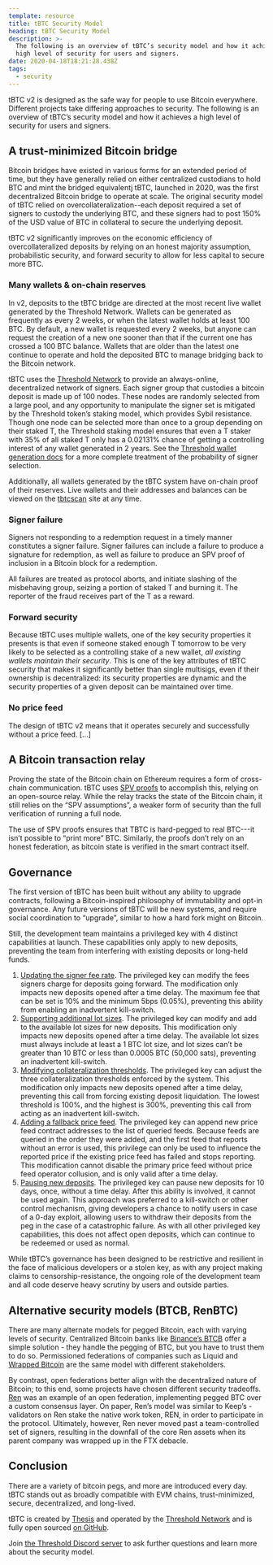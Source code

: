 ```yaml
---
template: resource
title: tBTC Security Model
heading: tBTC Security Model
description: >-
  The following is an overview of tBTC’s security model and how it achieves a
  high level of security for users and signers.
date: 2020-04-18T18:21:28.438Z
tags:
  - security
---
```

tBTC v2 is designed as the safe way for people to use Bitcoin everywhere.
Different projects take differing approaches to security. The following is an
overview of tBTC’s security model and how it achieves a high level of security
for users and signers.

## A trust-minimized Bitcoin bridge

Bitcoin bridges have existed in various forms for an extended period of time,
but they have generally relied on either centralized custodians to hold BTC
and mint the bridged equivalentj tBTC, launched in 2020, was the first
decentralized Bitcoin bridge to operate at scale. The original security model
of tBTC relied on overcollateralization--each deposit required a set of
signers to custody the underlying BTC, and these signers had to post 150%
of the USD value of BTC in collateral to secure the underlying deposit.

tBTC v2 significantly improves on the economic efficiency of overcollateralized
deposits by relying on an honest majority assumption, probabilistic security,
and forward security to allow for less capital to secure more BTC.

### Many wallets & on-chain reserves

In v2, deposits to the tBTC bridge are directed at the most recent live wallet
generated by the Threshold Network. Wallets can be generated as frequently as
every 2 weeks, or when the latest wallet holds at least 100 BTC. By default, a
new wallet is requested every 2 weeks, but anyone can request the creation of a
new one sooner than that if the current one has crossed a 100 BTC balance.
Wallets that are older than the latest one continue to operate and hold the
deposited BTC to manage bridging back to the Bitcoin network.

tBTC uses the [Threshold Network](https://threshold.network/) to provide an
always-online, decentralized network of signers. Each signer group that
custodies a bitcoin deposit is made up of 100 nodes. These nodes are
randomly selected from a large pool, and any opportunity to manipulate the
signer set is mitigated by the Threshold token’s staking model, which provides
Sybil resistance. Though one node can be selected more than once to a group
depending on their staked T, the Threshold staking model ensures that even a T
staker with 35% of all staked T only has a 0.02131% chance of getting a
controlling interest of any wallet generated in 2 years. See the [Threshold
wallet generation
docs](https://docs.threshold.network/applications/tbtc-v2/wallet-generation)
for a more complete treatment of the probability of signer selection.

Additionally, all wallets generated by the tBTC system have on-chain proof of
their reserves. Live wallets and their addresses and balances can be viewed on
the [tbtcscan](https://tbtcscan.com/wallets) site at any time.

### Signer failure

Signers not responding to a redemption request in a timely manner constitutes a
signer failure. Signer failures can include a failure to produce a signature
for redemption, as well as failure to produce an SPV proof of inclusion in a
Bitcoin block for a redemption.

All failures are treated as protocol aborts, and initiate slashing of the
misbehaving group, seizing a portion of staked T and burning it. The reporter
of the fraud receives part of the T as a reward.

### Forward security

Because tBTC uses multiple wallets, one of the key security properties it
presents is that even if someone staked enough T tomorrow to be very likely to
be selected as a controlling stake of a new wallet, _all existing wallets
maintain their security_. This is one of the key attributes of tBTC security
that makes it significantly better than single multisigs, even if their
ownership is decentralized: its security properties are dynamic and the
security properties of a given deposit can be maintained over time.

### No price feed

The design of tBTC v2 means that it operates securely and successfully without
a price feed. [...]

## A Bitcoin transaction relay

Proving the state of the Bitcoin chain on Ethereum requires a form of
cross-chain communication. tBTC uses [SPV
proofs](/developers/simplified-payment-verification) to accomplish this,
relying on an open-source relay. While the relay tracks the state of the
Bitcoin chain, it still relies on the “SPV assumptions”, a weaker form of
security than the full verification of running a full node.

The use of SPV proofs ensures that TBTC is hard-pegged to real BTC---it isn’t
possible to “print more” BTC. Similarly, the proofs don’t rely on an honest
federation, as bitcoin state is verified in the smart contract itself.

## Governance

The first version of tBTC has been built without any ability to upgrade contracts, following a Bitcoin-inspired philosophy of immutability and opt-in governance. Any future versions of tBTC will be new systems, and require social coordination to “upgrade”, similar to how a hard fork might on Bitcoin.

Still, the development team maintains a privileged key with 4 distinct capabilities at launch. These capabilities only apply to new deposits, preventing the team from interfering with existing deposits or long-held funds.

1. [Updating the signer fee rate](https://github.com/keep-network/tbtc/blob/19aa270197d84d64ef3a64bdcb09544abf6787b3/solidity/contracts/system/TBTCSystem.sol#L160). The privileged key can modify the fees signers charge for deposits going forward. The modification only impacts new deposits opened after a time delay. The maximum fee that can be set is 10% and the minimum 5bps (0.05%), preventing this ability from enabling an inadvertent kill-switch.
2. [Supporting additional lot sizes](https://github.com/keep-network/tbtc/blob/19aa270197d84d64ef3a64bdcb09544abf6787b3/solidity/contracts/system/TBTCSystem.sol#L160). The privileged key can modify and add to the available lot sizes for new deposits. This modification only impacts new deposits opened after a time delay. The available lot sizes must always include at least a 1 BTC lot size, and lot sizes can’t be greater than 10 BTC or less than 0.0005 BTC (50,000 sats), preventing an inadvertent kill-switch.
3. [Modifying collateralization thresholds](https://github.com/keep-network/tbtc/blob/19aa270197d84d64ef3a64bdcb09544abf6787b3/solidity/contracts/system/TBTCSystem.sol#L195). The privileged key can adjust the three collateralization thresholds enforced by the system. This modification only impacts new deposits opened after a time delay, preventing this call from forcing existing deposit liquidation. The lowest threshold is 100%, and the highest is 300%, preventing this call from acting as an inadvertent kill-switch.
4. [Adding a fallback price feed](https://github.com/keep-network/tbtc/blob/master/solidity/contracts/system/TBTCSystem.sol#L404). The privileged key can append new price feed contract addresses to the list of queried feeds. Because feeds are queried in the order they were added, and the first feed that reports without an error is used, this privilege can only be used to influence the reported price if the existing price feed has failed and stops reporting. This modification cannot disable the primary price feed without price feed operator collusion, and is only valid after a time delay.
4. [Pausing new deposits](https://github.com/keep-network/tbtc/blob/19aa270197d84d64ef3a64bdcb09544abf6787b3/solidity/contracts/system/TBTCSystem.sol#L129). The privileged key can pause new deposits for 10 days, once, without a time delay. After this ability is involved, it cannot be used again. This approach was preferred to a kill-switch or other control mechanism, giving developers a chance to notify users in case of a 0-day exploit, allowing users to withdraw their deposits from the peg in the case of a catastrophic failure. As with all other privileged key capabilities, this  does not affect open deposits, which can continue to be redeemed or used as normal.

While tBTC’s governance has been designed to be restrictive and resilient in the face of malicious developers or a stolen key, as with any project making claims to censorship-resistance, the ongoing role of the development team and all code deserve heavy scrutiny by users and outside parties.

## Alternative security models (BTCB, RenBTC)

There are many alternate models for pegged Bitcoin, each with varying levels of
security. Centralized Bitcoin banks like [Binance’s
BTCB](https://www.binance.com/en/blog/347360878904684544/Introducing-BitcoinPegged-Token-on-Binance-Chain)
offer a simple solution - they handle the pegging of BTC, but you have to trust
them to do so. Permissioned federations of companies such as Liquid and
[Wrapped Bitcoin](https://www.wbtc.network/) are the same model with different
stakeholders.

By contrast, open federations better align with the decentralized nature of
Bitcoin; to this end, some projects have chosen different security tradeoffs.
[Ren](https://medium.com/renproject/welcome-to-the-renvm-developer-center-c1ade842fe07)
was an example of an open federation, implementing pegged BTC over a custom
consensus layer. On paper, Ren’s model was similar to Keep’s - validators on
Ren stake the native work token, REN, in order to participate in the protocol.
Ultimately, however, Ren never moved past a team-controlled set of signers,
resulting in the downfall of the core Ren assets when its parent company was
wrapped up in the FTX debacle.

## Conclusion

There are a variety of bitcoin pegs, and more are introduced every day. tBTC
stands out as broadly compatible with EVM chains, trust-minimized, secure,
decentralized, and long-lived.

tBTC is created by [Thesis](https://thesis.co) and operated by the [Threshold
Network](https://threshold.network) and is fully open sourced [on
GitHub](https://github.com/keep-network/tbtc-v2).

Join [the Threshold Discord server](https://chat.threshold.network) to ask further
questions and learn more about the security model.
